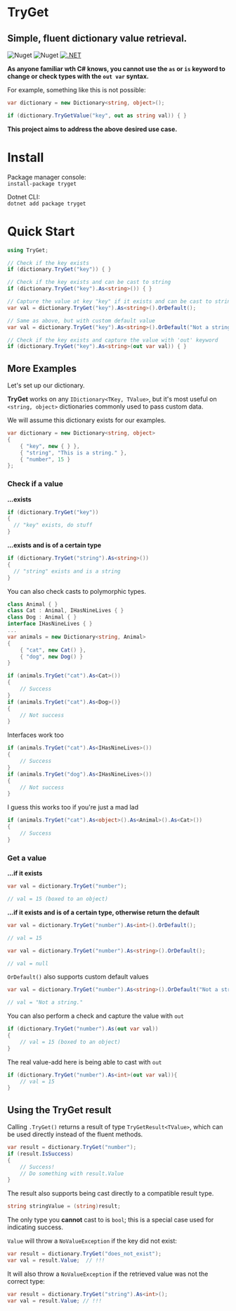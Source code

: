 # TryGet

## Simple, fluent dictionary value retrieval.

![Nuget](https://img.shields.io/nuget/v/tryget)
![Nuget](https://img.shields.io/nuget/dt/tryget)
[![.NET](https://github.com/Confusingboat/tryget/actions/workflows/dotnet.yml/badge.svg)](https://github.com/Confusingboat/tryget/actions/workflows/dotnet.yml)

**As anyone familiar wth C# knows, you cannot use the `as` or `is` keyword to change or check types with the `out var` syntax.**  

For example, something like this is not possible:
```csharp
var dictionary = new Dictionary<string, object>();

if (dictionary.TryGetValue("key", out as string val)) { }
```

**This project aims to address the above desired use case.**

# Install

Package manager console:  
`install-package tryget`

Dotnet CLI:  
`dotnet add package tryget`

# Quick Start

```csharp
using TryGet;
```

```csharp
// Check if the key exists
if (dictionary.TryGet("key")) { }

// Check if the key exists and can be cast to string
if (dictionary.TryGet("key").As<string>()) { }

// Capture the value at key "key" if it exists and can be cast to string, otherwise default
var val = dictionary.TryGet("key").As<string>().OrDefault();

// Same as above, but with custom default value
var val = dictionary.TryGet("key").As<string>().OrDefault("Not a string.");

// Check if the key exists and capture the value with 'out' keyword
if (dictionary.TryGet("key").As<string>(out var val)) { }

```

## More Examples

Let's set up our dictionary.

**TryGet** works on any `IDictionary<TKey, TValue>`, but it's most useful on `<string, object>` dictionaries commonly used to pass custom data.

We will assume this dictionary exists for our examples.

```csharp
var dictionary = new Dictionary<string, object>
{
    { "key", new { } },
    { "string", "This is a string." },
    { "number", 15 }
};
```

### Check if a value

**...exists**
```csharp
if (dictionary.TryGet("key"))
{
  // "key" exists, do stuff
}
```

**...exists and is of a certain type**
```csharp
if (dictionary.TryGet("string").As<string>())
{
  // "string" exists and is a string
}
```
You can also check casts to polymorphic types.
```csharp
class Animal { }
class Cat : Animal, IHasNineLives { }
class Dog : Animal { }
interface IHasNineLives { }
...
var animals = new Dictionary<string, Animal>
{
    { "cat", new Cat() },
    { "dog", new Dog() }
}

if (animals.TryGet("cat").As<Cat>())
{
    // Success
}
if (animals.TryGet("cat").As<Dog>()}
{
    // Not success
}
```
Interfaces work too
```csharp
if (animals.TryGet("cat").As<IHasNineLives>())
{
    // Success
}
if (animals.TryGet("dog").As<IHasNineLives>())
{
    // Not success
}
```
I guess this works too if you're just a mad lad
```csharp
if (animals.TryGet("cat").As<object>().As<Animal>().As<Cat>())
{
    // Success
}
```

### Get a value
**...if it exists**
```csharp
var val = dictionary.TryGet("number");

// val = 15 (boxed to an object)
```

**...if it exists and is of a certain type, otherwise return the default**
```csharp
var val = dictionary.TryGet("number").As<int>().OrDefault();

// val = 15
```

```csharp
var val = dictionary.TryGet("number").As<string>().OrDefault();

// val = null
```

`OrDefault()` also supports custom default values
```csharp
var val = dictionary.TryGet("number").As<string>().OrDefault("Not a string.");

// val = "Not a string."
```

You can also perform a check and capture the value with `out`
```csharp
if (dictionary.TryGet("number").As(out var val))
{
    // val = 15 (boxed to an object)
}
```
The real value-add here is being able to cast with `out`
```csharp
if (dictionary.TryGet("number").As<int>(out var val)){
    // val = 15
}
```
## Using the TryGet result
Calling `.TryGet()` returns a result of type `TryGetResult<TValue>`, which can be used directly instead of the fluent methods.
```csharp
var result = dictionary.TryGet("number");
if (result.IsSuccess)
{
    // Success!
    // Do something with result.Value
}
```
The result also supports being cast directly to a compatible result type.
```csharp
string stringValue = (string)result;
```
The only type you **cannot** cast to is `bool`; this is a special case used for indicating success.

`Value` will throw a `NoValueException` if the key did not exist:
```csharp
var result = dictionary.TryGet("does_not_exist");
var val = result.Value;  // !!!
```
It will also throw a `NoValueException` if the retrieved value was not the correct type:
```csharp
var result = dictionary.TryGet("string").As<int>();
var val = result.Value; // !!!
```
